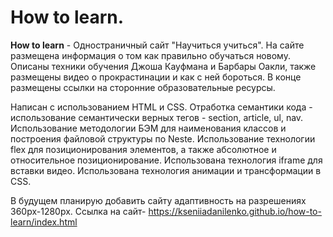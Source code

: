 # How to learn.  
**How to learn** - Одностраничный сайт "Научиться учиться". На сайте размещена информация о том как правильно обучаться новому. Описаны техники обучения Джоша Кауфмана и Барбары Оакли, также размещены видео о прокрастинации и как с ней бороться. В конце размещены ссылки на сторонние образовательные ресурсы.

Написан с использованием HTML и CSS. Отработка семантики кода - использование семантически верных тегов - section, article, ul, nav. Использование методологии БЭМ для наименования  классов и построения файловой структуры по Neste. Использование технологии flex для позиционирования элементов, а также абсолютное и относительное позиционирование. Использована технология iframe для вставки видео. Использована технология анимации и трансформации в CSS.

В будущем планирую добавить сайту адаптивность на разрешениях 360px-1280px.
Ссылка на сайт-
https://kseniiadanilenko.github.io/how-to-learn/index.html

